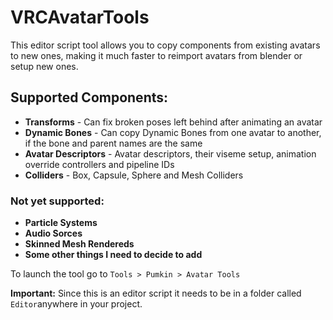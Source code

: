 # VRCAvatarTools
This editor script tool allows you to copy components from existing avatars to new ones, making it much faster to reimport avatars from blender or setup new ones.

## Supported Components:
- **Transforms** - Can fix broken poses left behind after animating an avatar
- **Dynamic Bones** - Can copy Dynamic Bones from one avatar to another, if the bone and parent names are the same
- **Avatar Descriptors** - Avatar descriptors, their viseme setup, animation override controllers and pipeline IDs
- **Colliders** - Box, Capsule, Sphere and Mesh Colliders

### Not yet supported:
- **Particle Systems**
- **Audio Sorces**
- **Skinned Mesh Rendereds**
- **Some other things I need to decide to add**

To launch the tool go to `Tools > Pumkin > Avatar Tools`

**Important:** Since this is an editor script it needs to be in a folder called `Editor`anywhere in your project.
